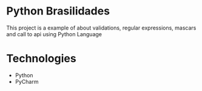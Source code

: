 # Python Brasilidades

This project is a example of about validations, regular expressions, mascars and call to api using Python Language

# Technologies
- Python 
- PyCharm
